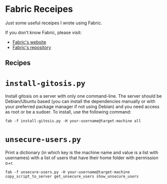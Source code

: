 Fabric Receipes
===============

Just some useful receipes I wrote using Fabric.

If you don't know Fabric, please visit:
- [Fabric's website](http://fabfile.org/)
- [Fabric's repository](https://github.com/fabric/fabric)

Recipes
-------

# `install-gitosis.py`

Install gitosis on a server with only one command-line. The server should be
Debian/Ubuntu based (you can install the dependencies manually or with your
preferred package manager if not using Debian) and you need access as root or
be a sudoer. To install, use the following command:

    fab -f install-gitosis.py -H your-username@target-machine all

# `unsecure-users.py`

Print a dictionary (in which key is the machine name and value is a list
with usernames) with a list of users that have their home folder with
permission o+r.

    fab -f unsecure-users.py -H your-username@target-machine copy_script_to_server get_unsecure_users show_unsecure_users


